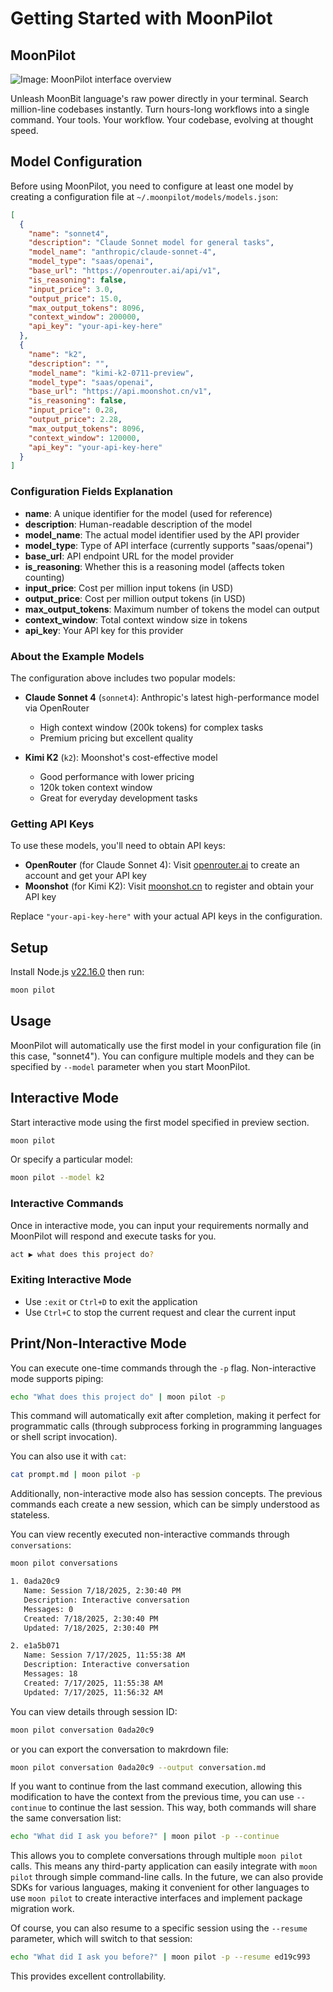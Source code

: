 # Getting Started with MoonPilot

## MoonPilot

![Image: MoonPilot interface overview](/imgs/pilot/pilot-01.png)

Unleash MoonBit language's raw power directly in your terminal. Search million-line codebases instantly. Turn hours-long workflows into a single command. Your tools. Your workflow. Your codebase, evolving at thought speed.

## Model Configuration

Before using MoonPilot, you need to configure at least one model by creating a configuration file at `~/.moonpilot/models/models.json`:

```json
[
  {
    "name": "sonnet4",
    "description": "Claude Sonnet model for general tasks",
    "model_name": "anthropic/claude-sonnet-4",
    "model_type": "saas/openai",
    "base_url": "https://openrouter.ai/api/v1",    
    "is_reasoning": false,
    "input_price": 3.0,
    "output_price": 15.0,    
    "max_output_tokens": 8096,
    "context_window": 200000,
    "api_key": "your-api-key-here"
  },
  {
    "name": "k2",
    "description": "",
    "model_name": "kimi-k2-0711-preview",
    "model_type": "saas/openai",
    "base_url": "https://api.moonshot.cn/v1",
    "is_reasoning": false,
    "input_price": 0.28,
    "output_price": 2.28,
    "max_output_tokens": 8096,
    "context_window": 120000,    
    "api_key": "your-api-key-here"
  }
]
```

### Configuration Fields Explanation

- **name**: A unique identifier for the model (used for reference)
- **description**: Human-readable description of the model
- **model_name**: The actual model identifier used by the API provider
- **model_type**: Type of API interface (currently supports "saas/openai")
- **base_url**: API endpoint URL for the model provider
- **is_reasoning**: Whether this is a reasoning model (affects token counting)
- **input_price**: Cost per million input tokens (in USD)
- **output_price**: Cost per million output tokens (in USD)
- **max_output_tokens**: Maximum number of tokens the model can output
- **context_window**: Total context window size in tokens
- **api_key**: Your API key for this provider

### About the Example Models

The configuration above includes two popular models:

- **Claude Sonnet 4** (`sonnet4`): Anthropic's latest high-performance model via OpenRouter
  - High context window (200k tokens) for complex tasks
  - Premium pricing but excellent quality
  
- **Kimi K2** (`k2`): Moonshot's cost-effective model
  - Good performance with lower pricing
  - 120k token context window
  - Great for everyday development tasks

### Getting API Keys

To use these models, you'll need to obtain API keys:

- **OpenRouter** (for Claude Sonnet 4): Visit [openrouter.ai](https://openrouter.ai) to create an account and get your API key
- **Moonshot** (for Kimi K2): Visit [moonshot.cn](https://platform.moonshot.cn) to register and obtain your API key

Replace `"your-api-key-here"` with your actual API keys in the configuration.


## Setup

Install Node.js [v22.16.0](https://nodejs.org/en/download) then run:

```bash
moon pilot
```


## Usage

MoonPilot will automatically use the first model in your configuration file (in this case, "sonnet4"). You can configure multiple models and they can be specified by `--model` parameter when you start MoonPilot.

## Interactive Mode

Start interactive mode using the first model specified in preview section.

```bash
moon pilot
```


Or specify a particular model:

```bash
moon pilot --model k2
```


### Interactive Commands

Once in interactive mode, you can input your requirements normally and MoonPilot will respond and execute tasks for you.

```bash
act ▶ what does this project do?
```

### Exiting Interactive Mode

- Use `:exit` or `Ctrl+D` to exit the application
- Use `Ctrl+C` to stop the current request and clear the current input



## Print/Non-Interactive Mode

You can execute one-time commands through the `-p` flag. Non-interactive mode supports piping:

```bash
echo "What does this project do" | moon pilot -p
```
This command will automatically exit after completion, making it perfect for programmatic calls (through subprocess forking in programming languages or shell script invocation).

You can also use it with `cat`:

```bash
cat prompt.md | moon pilot -p
```

Additionally, non-interactive mode also has session concepts. The previous commands each create a new session, which can be simply understood as stateless.

You can view recently executed non-interactive commands through `conversations`:

```bash
moon pilot conversations
```

```bash
1. 0ada20c9
   Name: Session 7/18/2025, 2:30:40 PM
   Description: Interactive conversation
   Messages: 0
   Created: 7/18/2025, 2:30:40 PM
   Updated: 7/18/2025, 2:30:40 PM

2. e1a5b071
   Name: Session 7/17/2025, 11:55:38 AM
   Description: Interactive conversation
   Messages: 18
   Created: 7/17/2025, 11:55:38 AM
   Updated: 7/17/2025, 11:56:32 AM
```


You can view details through session ID:

```bash
moon pilot conversation 0ada20c9
```

or you can export the conversation to makrdown file:

```bash
moon pilot conversation 0ada20c9 --output conversation.md
```

If you want to continue from the last command execution, allowing this modification to have the context from the previous time, you can use `--continue` to continue the last session. This way, both commands will share the same conversation list:

```bash
echo "What did I ask you before?" | moon pilot -p --continue
```

This allows you to complete conversations through multiple `moon pilot` calls. This means any third-party application can easily integrate with `moon pilot` through simple command-line calls. In the future, we can also provide SDKs for various languages, making it convenient for other languages to use `moon pilot` to create interactive interfaces and implement package migration work.

Of course, you can also resume to a specific session using the `--resume` parameter, which will switch to that session:

```bash
echo "What did I ask you before?" | moon pilot -p --resume ed19c993
```

This provides excellent controllability. 
